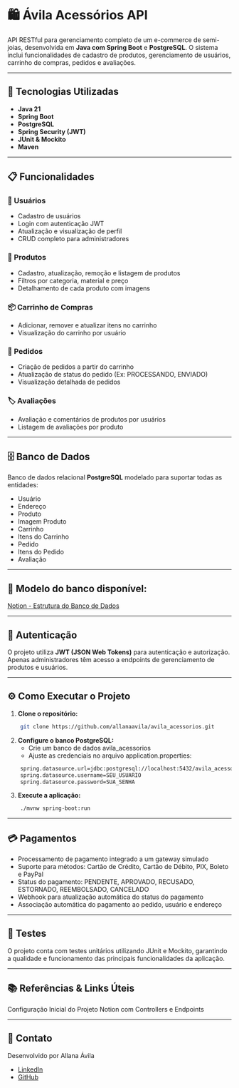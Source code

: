 # 🛍️ Ávila Acessórios API

API RESTful para gerenciamento completo de um e-commerce de semi-joias, desenvolvida em **Java com Spring Boot** e **PostgreSQL**. O sistema inclui funcionalidades de cadastro de produtos, gerenciamento de usuários, carrinho de compras, pedidos e avaliações.

---

## 🚀 Tecnologias Utilizadas

- **Java 21**
- **Spring Boot**
- **PostgreSQL**
- **Spring Security (JWT)**
- **JUnit & Mockito**
- **Maven**

---
## 📋 Funcionalidades

### 🔐 Usuários
- Cadastro de usuários
- Login com autenticação JWT
- Atualização e visualização de perfil
- CRUD completo para administradores

### 🛒 Produtos
- Cadastro, atualização, remoção e listagem de produtos
- Filtros por categoria, material e preço
- Detalhamento de cada produto com imagens

### 📦 Carrinho de Compras
- Adicionar, remover e atualizar itens no carrinho
- Visualização do carrinho por usuário

### 📝 Pedidos
- Criação de pedidos a partir do carrinho
- Atualização de status do pedido (Ex: PROCESSANDO, ENVIADO)
- Visualização detalhada de pedidos

### 🏷️ Avaliações
- Avaliação e comentários de produtos por usuários
- Listagem de avaliações por produto

---

## 🗄️ Banco de Dados

Banco de dados relacional **PostgreSQL** modelado para suportar todas as entidades:

- Usuário
- Endereço
- Produto
- Imagem Produto
- Carrinho
- Itens do Carrinho
- Pedido
- Itens do Pedido
- Avaliação

---

## 📄 **Modelo do banco disponível:**  
[Notion - Estrutura do Banco de Dados](https://impartial-mulberry-4be.notion.site/Projeto-vila-Acess-rios-1a60c8057cd78098b1fbc7f5b821aa26?pvs=74)

---

## 🔑 Autenticação

O projeto utiliza **JWT (JSON Web Tokens)** para autenticação e autorização. Apenas administradores têm acesso a endpoints de gerenciamento de produtos e usuários.


---

## ⚙️ Como Executar o Projeto

1. **Clone o repositório:**

```bash
    git clone https://github.com/allanaavila/avila_acessorios.git
```

2. **Configure o banco PostgreSQL:**
   * Crie um banco de dados avila_acessorios
   * Ajuste as credenciais no arquivo application.properties:
```bash
    spring.datasource.url=jdbc:postgresql://localhost:5432/avila_acessorios
    spring.datasource.username=SEU_USUARIO
    spring.datasource.password=SUA_SENHA
```
3. **Execute a aplicação:**
```bash
    ./mvnw spring-boot:run
```

---

## 💳 Pagamentos
* Processamento de pagamento integrado a um gateway simulado
* Suporte para métodos: Cartão de Crédito, Cartão de Débito, PIX, Boleto e PayPal
* Status do pagamento: PENDENTE, APROVADO, RECUSADO, ESTORNADO, REEMBOLSADO, CANCELADO
* Webhook para atualização automática do status do pagamento
* Associação automática do pagamento ao pedido, usuário e endereço

---

## 🧪 Testes
O projeto conta com testes unitários utilizando JUnit e Mockito, garantindo a qualidade e funcionamento das principais funcionalidades da aplicação.

--- 

## 📚 Referências & Links Úteis
Configuração Inicial do Projeto
Notion com Controllers e Endpoints

---

## 📩 Contato
Desenvolvido por Allana Ávila

- [LinkedIn](https://www.linkedin.com/in/allanaavila/)
- [GitHub](https://github.com/allanaavila)

